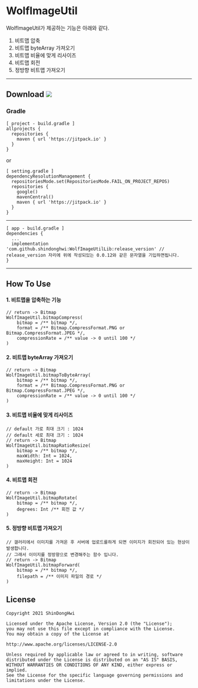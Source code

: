WolfImageUtil
=====

WolfImageUtil가 제공하는 기능은 아래와 같다.
1. 비트맵 압축
2. 비트맵 byteArray 가져오기
3. 비트맵 비율에 맞게 리사이즈
4. 비트맵 회전
5. 정방향 비트맵 가져오기

------------------------------------------------------

Download [![](https://jitpack.io/v/shindonghwi/WolfImageUtilLib.svg)](https://jitpack.io/#shindonghwi/WolfImageUtilLib)
--------

### Gradle
```
[ project - build.gradle ]
allprojects {
  repositories {
    maven { url 'https://jitpack.io' }
  }
}
```
or 
```
[ setting.gradle ]
dependencyResolutionManagement {
  repositoriesMode.set(RepositoriesMode.FAIL_ON_PROJECT_REPOS)
  repositories {
    google()
    mavenCentral()
    maven { url 'https://jitpack.io' }
  }
}
```
------------------------------------------------------
```
[ app - build.gradle ]
dependencies {
  ...
  implementation 'com.github.shindonghwi:WolfImageUtilLib:release_version' // release_version 자리에 위에 작성되있는 0.0.12와 같은 문자열을 기입하면됩니다.
}
```
------------------------------------------------------

## How To Use

#### 1. 비트맵을 압축하는 기능
```
// return -> Bitmap
WolfImageUtil.bitmapCompress(
    bitmap = /** bitmap */,
    format = /** Bitmap.CompressFormat.PNG or Bitmap.CompressFormat.JPEG */,
    compressionRate = /** value -> 0 until 100 */
)
```

#### 2. 비트맵 byteArray 가져오기
```
// return -> Bitmap
WolfImageUtil.bitmapToByteArray(
    bitmap = /** bitmap */,
    format = /** Bitmap.CompressFormat.PNG or Bitmap.CompressFormat.JPEG */,
    compressionRate = /** value -> 0 until 100 */
)
```

#### 3. 비트맵 비율에 맞게 리사이즈
```
// default 가로 최대 크기 : 1024
// default 세로 최대 크기 : 1024
// return -> Bitmap
WolfImageUtil.bitmapRatioResize(
    bitmap = /** bitmap */,
    maxWidth: Int = 1024,
    maxHeight: Int = 1024
)
```

#### 4. 비트맵 회전
```
// return -> Bitmap
WolfImageUtil.bitmapRotate(
    bitmap = /** bitmap */,
    degrees: Int /** 회전 값 */
)
```

#### 5. 정방향 비트맵 가져오기
```
// 갤러리에서 이미지를 가져온 후 서버에 업로드를하게 되면 이미지가 회전되어 있는 현상이 발생합니다.
// 그래서 이미지를 정방향으로 변경해주는 함수 입니다.
// return -> Bitmap
WolfImageUtil.bitmapForward(
    bitmap = /** bitmap */,
    filepath = /** 이미지 파일의 경로 */
)
```


## License 
 ```code
Copyright 2021 ShinDongHwi

Licensed under the Apache License, Version 2.0 (the "License");
you may not use this file except in compliance with the License.
You may obtain a copy of the License at

http://www.apache.org/licenses/LICENSE-2.0

Unless required by applicable law or agreed to in writing, software
distributed under the License is distributed on an "AS IS" BASIS,
WITHOUT WARRANTIES OR CONDITIONS OF ANY KIND, either express or implied.
See the License for the specific language governing permissions and
limitations under the License.
